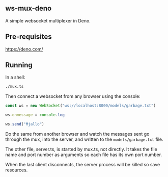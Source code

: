 ## ws-mux-deno

A simple websocket multiplexer in Deno.

## Pre-requisites

https://deno.com/

## Running

In a shell:

```bash
./mux.ts
```

Then connect a websocket from any browser using the console:

```javascript
const ws = new WebSocket("ws://localhost:8000/models/garbage.txt")

ws.onmessage = console.log

ws.send("Mjallo")
```

Do the same from another browser and watch the messages sent go through the mux, into the server, and written to the `models/garbage.txt` file.

The other file, server.ts, is started by mux.ts, not directly. It takes the file name and port number as arguments so each file has its own port number.

When the last client disconnects, the server process will be killed so save resources.
